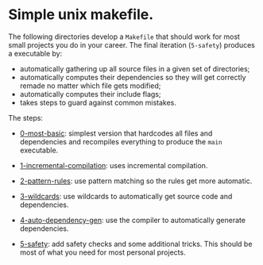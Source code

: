 # Simple unix makefile.

The following directories develop a `Makefile` that should work for
most small projects you do in your career.  The final iteration
(`5-safety`) produces a executable by:
  - automatically gathering up all source files in a given 
    set of directories;
  - automatically computes their dependencies so they will get
    correctly remade no matter which file gets modified;
  - automatically computes their include flags;
  - takes steps to guard against common mistakes.

The steps:
  - [0-most-basic](0-most-basic): simplest version that hardcodes
    all files and dependencies and recompiles everything to produce
    the `main` executable.

  - [1-incremental-compilation](1-incremental-compilation): uses
    incremental compilation.
  - [2-pattern-rules](2-pattern-rules): use pattern matching so 
    the rules get more automatic.
  - [3-wildcards](3-wildcards): use wildcards to automatically
    get source code and dependencies.
  - [4-auto-dependency-gen](4-auto-dependency-gen): use the compiler
    to automatically generate dependencies.
  - [5-safety](5-safety): add safety checks and some additional tricks.
    This should be most of what you need for most personal projects.
